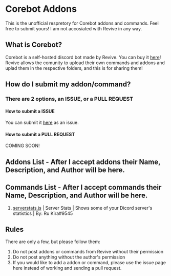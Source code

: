# Corebot Addons
This is the unofficial respretory for Corebot addons and commands.  Feel free to submit yours!  I am not accosiated with Revive in any way.

## What is Corebot?
Corebot is a self-hosted discord bot made by Revive.  You can buy it [here](https://www.mc-market.org/resources/8501/)!  Revive allows the comunity to upload their own commands and addons and uplad them in the respective folders, and this is for sharing them!

## How do I submit my addon/command?
### There are 2 options, an ISSUE, or a PULL REQUEST
#### How to submit a ISSUE
You can submit it [here](https://github.com/evanspy1/corebotaddons/issues/new?assignees=&labels=&template=submission.md&title=Submission) as an issue.
#### How to submit a PULL REQUEST
COMING SOON!

## Addons List - After I accept addons their Name, Description, and Author will be here.

## Commands List - After I accept commands their Name, Description, and Author will be here.
1. [serverstats.js](https://github.com/evanspy1/corebotaddons/blob/master/commands/serverstats.js) | Server Stats | Shows some of your Dicord server's statistics | By: Ru Kira#9545  

## Rules
There are only a few, but please follow them:
1. Do not post addons or commands from Revive without their permission
2. Do not post anything without the author's permission
3. If you would like to add a addon or command, please use the issue page here instead of working and sending a pull request.
